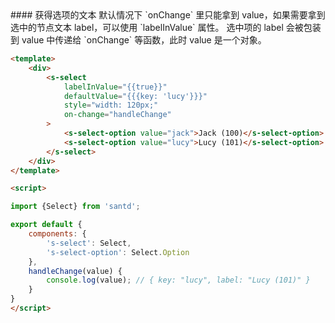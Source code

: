 <text lang="cn">
#### 获得选项的文本
默认情况下 `onChange` 里只能拿到 value，如果需要拿到选中的节点文本 label，可以使用 `labelInValue` 属性。
选中项的 label 会被包装到 value 中传递给 `onChange` 等函数，此时 value 是一个对象。
</text>

```html
<template>
    <div>
        <s-select
            labelInValue="{{true}}"
            defaultValue="{{{key: 'lucy'}}}"
            style="width: 120px;"
            on-change="handleChange"
        >
            <s-select-option value="jack">Jack (100)</s-select-option>
            <s-select-option value="lucy">Lucy (101)</s-select-option>
        </s-select>
    </div>
</template>

<script>

import {Select} from 'santd';

export default {
    components: {
        's-select': Select,
        's-select-option': Select.Option
    },
    handleChange(value) {
        console.log(value); // { key: "lucy", label: "Lucy (101)" }
    }
}
</script>
```
